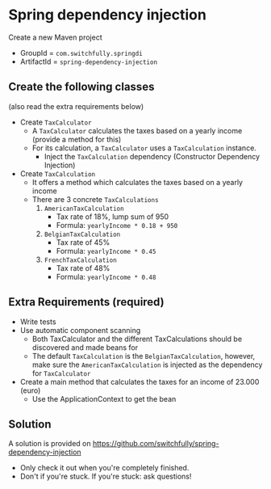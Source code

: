 # Spring dependency injection

Create a new Maven project

- GroupId = `com.switchfully.springdi`
- ArtifactId = `spring-dependency-injection`

## Create the following classes

(also read the extra requirements below)

- Create `TaxCalculator`
    - A `TaxCalculator` calculates the taxes based on a yearly income (provide a method for this)
    - For its calculation, a `TaxCalculator` uses a `TaxCalculation` instance.
        - Inject the `TaxCalculation` dependency (Constructor Dependency Injection)
- Create `TaxCalculation`
    - It offers a method which calculates the taxes based on a yearly income
    - There are 3 concrete `TaxCalculations`
        1. `AmericanTaxCalculation`
            - Tax rate of 18%, lump sum of 950
            - Formula: `yearlyIncome * 0.18 + 950`
        2. `BelgianTaxCalculation`
            - Tax rate of 45%
            - Formula: `yearlyIncome * 0.45`
        3. `FrenchTaxCalculation`
            - Tax rate of 48%
            - Formula: `yearlyIncome * 0.48`

## Extra Requirements (required)

- Write tests
- Use automatic component scanning
    - Both TaxCalculator and the different TaxCalculations should be discovered and made beans for
    - The default `TaxCalculation` is the `BelgianTaxCalculation`, however, make sure the `AmericanTaxCalculation` is
      injected as the dependency for `TaxCalculator`
- Create a main method that calculates the taxes for an income of 23.000 (euro)
    - Use the ApplicationContext to get the bean

## Solution

A solution is provided on https://github.com/switchfully/spring-dependency-injection

- Only check it out when you're completely finished.
- Don't if you're stuck. If you're stuck: ask questions!